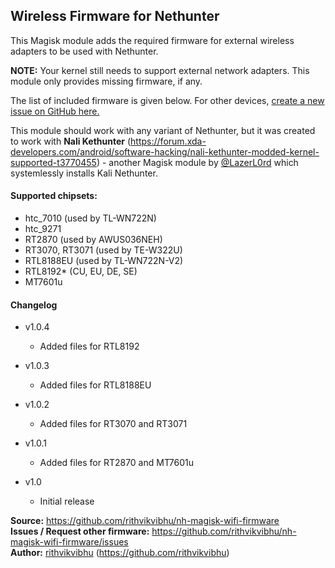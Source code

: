 ## Wireless Firmware for Nethunter

This Magisk module adds the required firmware for external wireless adapters to be used with Nethunter.

**NOTE:** Your kernel still needs to support external network adapters. This module only provides missing firmware, if any.

The list of included firmware is given below. For other devices, [create a new issue on GitHub  here.](https://github.com/rithvikvibhu/nh-magisk-wifi-firmware/issues)

This module should work with any variant of Nethunter, but it was created to work with __Nali Kethunter__ (https://forum.xda-developers.com/android/software-hacking/nali-kethunter-modded-kernel-supported-t3770455) - another Magisk module by [@LazerL0rd](https://forum.xda-developers.com/member.php?u=7836278) which systemlessly installs Kali Nethunter.

#### Supported chipsets:

- htc_7010 (used by TL-WN722N)
- htc_9271
- RT2870 (used by AWUS036NEH)
- RT3070, RT3071 (used by TE-W322U)
- RTL8188EU (used by TL-WN722N-V2)
- RTL8192* (CU, EU, DE, SE)
- MT7601u

#### Changelog

* v1.0.4
    - Added files for RTL8192

* v1.0.3
    - Added files for RTL8188EU

* v1.0.2
    - Added files for RT3070 and RT3071

* v1.0.1
    - Added files for RT2870 and MT7601u

* v1.0
    - Initial release


**Source:** https://github.com/rithvikvibhu/nh-magisk-wifi-firmware  
**Issues / Request other firmware:** https://github.com/rithvikvibhu/nh-magisk-wifi-firmware/issues  
**Author:** [rithvikvibhu](https://github.com/rithvikvibhu) (https://github.com/rithvikvibhu)
